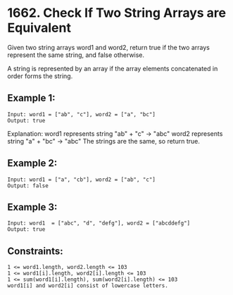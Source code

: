 # 1662. Check If Two String Arrays are Equivalent

Given two string arrays word1 and word2, return true if the two arrays represent the same string, and false otherwise.

A string is represented by an array if the array elements concatenated in order forms the string.


## Example 1:

    Input: word1 = ["ab", "c"], word2 = ["a", "bc"]
    Output: true
Explanation:
word1 represents string "ab" + "c" -> "abc"
word2 represents string "a" + "bc" -> "abc"
The strings are the same, so return true.


## Example 2:

    Input: word1 = ["a", "cb"], word2 = ["ab", "c"]
    Output: false

## Example 3:

    Input: word1  = ["abc", "d", "defg"], word2 = ["abcddefg"]
    Output: true
 

## Constraints:

    1 <= word1.length, word2.length <= 103
    1 <= word1[i].length, word2[i].length <= 103
    1 <= sum(word1[i].length), sum(word2[i].length) <= 103
    word1[i] and word2[i] consist of lowercase letters.

